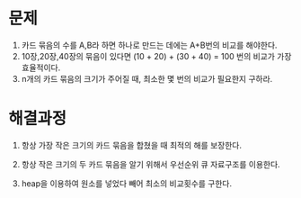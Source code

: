 # 문제

1. 카드 묶음의 수를 A,B라 하면 하나로 만드는 데에는 A+B번의 비교를 해야한다.
2. 10장,20장,40장의 묶음이 있다면 (10 + 20) + (30 + 40) = 100 번의 비교가 가장 효율적이다.
3. n개의 카드 묶음의 크기가 주어질 때, 최소한 몇 번의 비교가 필요한지 구하라.



# 해결과정

1. 항상 가장 작은 크기의 카드 묶음을 합쳤을 때 최적의 해를 보장한다.

2. 항상 작은 크기의 두 카드 묶음을 알기 위해서 우선순위 큐 자료구조를 이용한다.

3. heap을 이용하여 원소를 넣었다 빼어 최소의 비교횟수를 구한다.

   